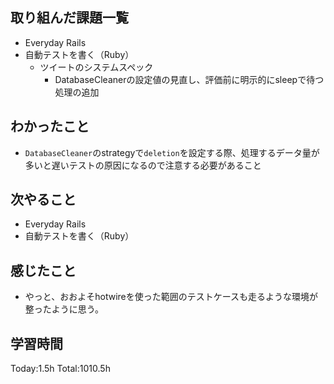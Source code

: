 ## 取り組んだ課題一覧

- Everyday Rails  
- 自動テストを書く（Ruby）
  - ツイートのシステムスペック
    - DatabaseCleanerの設定値の見直し、評価前に明示的にsleepで待つ処理の追加

## わかったこと

* `DatabaseCleaner`のstrategyで`deletion`を設定する際、処理するデータ量が多いと遅いテストの原因になるので注意する必要があること

## 次やること

- Everyday Rails
- 自動テストを書く（Ruby）

## 感じたこと

- やっと、おおよそhotwireを使った範囲のテストケースも走るような環境が整ったように思う。
 
## 学習時間

Today:1.5h
Total:1010.5h

